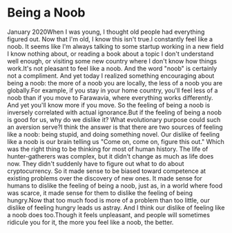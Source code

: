 # Being a Noob

January 2020When I was young, I thought old people had everything figured out.
Now that I'm old, I know this isn't true.I constantly feel like a noob. It seems like I'm always talking to
some startup working in a new field I know nothing about, or reading
a book about a topic I don't understand well enough, or visiting some new
country where I don't know how things work.It's not pleasant to feel like a noob. And the word "noob" is
certainly not a compliment. And yet today I realized something
encouraging about being a noob: the more of a noob you are locally,
the less of a noob you are globally.For example, if you stay in your home country, you'll feel less
of a noob than if you move to Farawavia, where everything works
differently. And yet you'll know more if you move.
So the feeling of being a noob is inversely correlated with actual
ignorance.But if the feeling of being a noob is good for us, why do we dislike
it? What evolutionary purpose could such an aversion serve?I think the answer is that there are two sources of feeling like a
noob: being stupid, and doing something novel. Our dislike of feeling
like a noob is our brain telling us "Come on, come on, figure this
out." Which was the right thing to be thinking for most of human
history. The life of hunter-gatherers was complex, but it didn't
change as much as life does now. They didn't suddenly have to figure
out what to do about cryptocurrency. So it made sense to be biased
toward competence at existing problems over the discovery of new
ones. It made sense for humans to dislike the feeling of being a
noob, just as, in a world where food was scarce, it made sense for
them to dislike the feeling of being hungry.Now that too much food is more of a problem than too little, our
dislike of feeling hungry leads us astray. And I think our dislike
of feeling like a noob does too.Though it feels unpleasant, and people will sometimes ridicule you
for it, the more you feel like a noob, the better.
